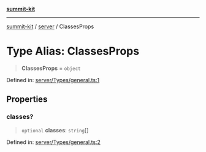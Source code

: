 [**summit-kit**](../../README.md)

***

[summit-kit](../../modules.md) / [server](../README.md) / ClassesProps

# Type Alias: ClassesProps

> **ClassesProps** = `object`

Defined in: [server/Types/general.ts:1](https://github.com/andrewgremlich/summit-kit/blob/d3a8005298067da321a6d201141a869090a11e76/src/react/server/Types/general.ts#L1)

## Properties

### classes?

> `optional` **classes**: `string`[]

Defined in: [server/Types/general.ts:2](https://github.com/andrewgremlich/summit-kit/blob/d3a8005298067da321a6d201141a869090a11e76/src/react/server/Types/general.ts#L2)
